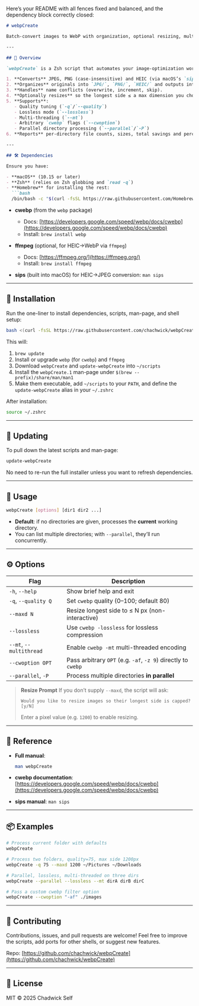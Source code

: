 Here’s your README with all fences fixed and balanced, and the dependency block correctly closed:

````markdown
# webpCreate

Batch-convert images to WebP with organization, optional resizing, multi-threading, parallel directories, conflict handling, and a clear savings report.

---

## 📖 Overview

`webpCreate` is a Zsh script that automates your image-optimization workflow:

1. **Converts** JPEG, PNG (case-insensitive) and HEIC (via macOS’s `sips`) to WebP using Google’s `cwebp`.  
2. **Organizes** originals into `JPG/`, `PNG/`, `HEIC/` and outputs into `WEBP/`.  
3. **Handles** name conflicts (overwrite, increment, skip).  
4. **Optionally resizes** so the longest side ≤ a max dimension you choose.  
5. **Supports**:  
   - Quality tuning (`-q`/`--quality`)  
   - Lossless mode (`--lossless`)  
   - Multi-threading (`--mt`)  
   - Arbitrary `cwebp` flags (`--cwoption`)  
   - Parallel directory processing (`--parallel`/`-P`)  
6. **Reports** per-directory file counts, sizes, total savings and percentage reduction.

---

## 🛠️ Dependencies

Ensure you have:

- **macOS** (10.15 or later)  
- **Zsh** (relies on Zsh globbing and `read -q`)  
- **Homebrew** for installing the rest:
  ```bash
  /bin/bash -c "$(curl -fsSL https://raw.githubusercontent.com/Homebrew/install/HEAD/install.sh)"
````

* **cwebp** (from the `webp` package)

  * Docs: [https://developers.google.com/speed/webp/docs/cwebp](https://developers.google.com/speed/webp/docs/cwebp)
  * Install: `brew install webp`
* **ffmpeg** (optional, for HEIC→WebP via `ffmpeg`)

  * Docs: [https://ffmpeg.org/](https://ffmpeg.org/)
  * Install: `brew install ffmpeg`
* **sips** (built into macOS) for HEIC→JPEG conversion: `man sips`

---

## 🚀 Installation

Run the one-liner to install dependencies, scripts, man-page, and shell setup:

```bash
bash <(curl -fsSL https://raw.githubusercontent.com/chachwick/webpCreate/main/install-webpCreate.sh)
```

This will:

1. `brew update`
2. Install or upgrade `webp` (for `cwebp`) and `ffmpeg`
3. Download `webpCreate` and `update-webpCreate` into `~/scripts`
4. Install the `webpCreate.1` man-page under `$(brew --prefix)/share/man/man1`
5. Make them executable, add `~/scripts` to your `PATH`, and define the `update-webpCreate` alias in your `~/.zshrc`

After installation:

```bash
source ~/.zshrc
```

---

## 🔄 Updating

To pull down the latest scripts and man-page:

```bash
update-webpCreate
```

No need to re-run the full installer unless you want to refresh dependencies.

---

## 📂 Usage

```bash
webpCreate [options] [dir1 dir2 ...]
```

* **Default**: if no directories are given, processes the **current** working directory.
* You can list multiple directories; with `--parallel`, they’ll run concurrently.

---

## ⚙️ Options

| Flag                    | Description                                                   |
| ----------------------- | ------------------------------------------------------------- |
| `-h`, `--help`          | Show brief help and exit                                      |
| `-q`, `--quality Q`     | Set `cwebp` quality (0–100; default 80)                       |
| `--maxd N`              | Resize longest side to ≤ N px (non-interactive)               |
| `--lossless`            | Use `cwebp -lossless` for lossless compression                |
| `--mt`, `--multithread` | Enable `cwebp -mt` multi-threaded encoding                    |
| `--cwoption OPT`        | Pass arbitrary `OPT` (e.g. `-af`, `-z 9`) directly to `cwebp` |
| `--parallel`, `-P`      | Process multiple directories **in parallel**                  |

> **Resize Prompt**
> If you don’t supply `--maxd`, the script will ask:
>
> ```
> Would you like to resize images so their longest side is capped? [y/N]
> ```
>
> Enter a pixel value (e.g. `1200`) to enable resizing.

---

## 🔗 Reference

* **Full manual**:

  ```bash
  man webpCreate
  ```
* **cwebp documentation**: [https://developers.google.com/speed/webp/docs/cwebp](https://developers.google.com/speed/webp/docs/cwebp)
* **sips manual**: `man sips`

---

## 📦 Examples

```bash
# Process current folder with defaults
webpCreate

# Process two folders, quality=75, max side 1200px
webpCreate -q 75 --maxd 1200 ~/Pictures ~/Downloads

# Parallel, lossless, multi-threaded on three dirs
webpCreate --parallel --lossless --mt dirA dirB dirC

# Pass a custom cwebp filter option
webpCreate --cwoption "-af" ./images
```

---

## 🤝 Contributing

Contributions, issues, and pull requests are welcome!
Feel free to improve the scripts, add ports for other shells, or suggest new features.

Repo: [https://github.com/chachwick/webpCreate](https://github.com/chachwick/webpCreate)

---

## 📄 License

MIT © 2025 Chadwick Self

```
```
